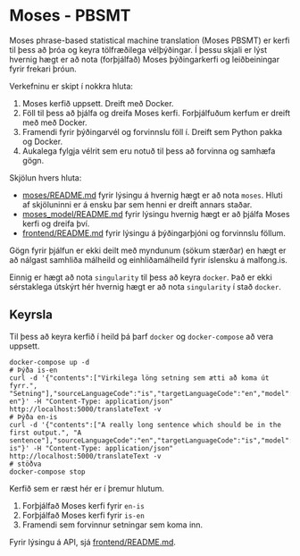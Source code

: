 # Moses - PBSMT
Moses phrase-based statistical machine translation (Moses PBSMT) er 
kerfi til þess að þróa og keyra tölfræðilega vélþýðingar.
Í þessu skjali er lýst hvernig hægt er að nota (forþjálfað) Moses þýðingarkerfi 
og leiðbeiningar fyrir frekari þróun.

Verkefninu er skipt í nokkra hluta:
1. Moses kerfið uppsett. Dreift með Docker. 
1. Föll til þess að þjálfa og dreifa Moses kerfi.
Forþjálfuðum kerfum er dreift með með Docker. 
1. Framendi fyrir þýðingarvél og forvinnslu föll í.
Dreift sem Python pakka og Docker.
1. Aukalega fylgja vélrit sem eru notuð til þess að forvinna og samhæfa gögn.

Skjölun hvers hluta:
- [moses/README.md](moses/README.md) fyrir lýsingu á hvernig hægt er að nota `moses`.
Hluti af skjöluninni er á ensku þar sem henni er dreift annars staðar.
- [moses_model/README.md](moses_model/README.md) fyrir lýsingu hvernig hægt er að þjálfa Moses kerfi og dreifa því.
- [frontend/README.md](frontend/README.md) fyrir lýsingu á þýðingarþjóni og forvinnslu föllum.

Gögn fyrir þjálfun er ekki deilt með myndunum (sökum stærðar) en 
hægt er að nálgast samhliða málheild og einhliðamálheild fyrir íslensku 
á malfong.is.

Einnig er hægt að nota `singularity` til þess að keyra `docker`.
Það er ekki sérstaklega útskýrt hér hvernig hægt er að nota `singularity` í stað `docker`.

## Keyrsla
Til þess að keyra kerfið í heild þá þarf `docker` og `docker-compose` að vera uppsett.

```shell script
docker-compose up -d
# Þýða is-en
curl -d '{"contents":["Virkilega löng setning sem ætti að koma út fyrr.", "Setning"],"sourceLanguageCode":"is","targetLanguageCode":"en","model":"is-en"}' -H "Content-Type: application/json" http://localhost:5000/translateText -v
# Þýða en-is
curl -d '{"contents":["A really long sentence which should be in the first output.", "A sentence"],"sourceLanguageCode":"en","targetLanguageCode":"is","model":"en-is"}' -H "Content-Type: application/json" http://localhost:5000/translateText -v
# stöðva
docker-compose stop
```
Kerfið sem er ræst hér er í þremur hlutum.
1. Forþjálfað Moses kerfi fyrir `en-is`
1. Forþjálfað Moses kerfi fyrir `is-en`
1. Framendi sem forvinnur setningar sem koma inn.

Fyrir lýsingu á API, sjá [frontend/README.md](frontend/README.md).
